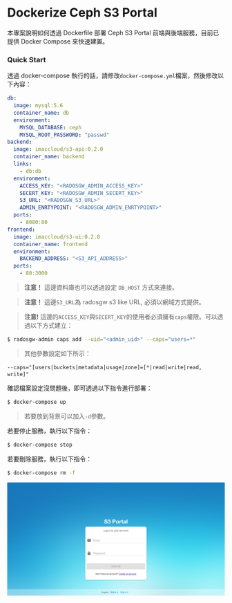 # Dockerize Ceph S3 Portal
本專案說明如何透過 Dockerfile 部署 Ceph S3 Portal 前端與後端服務，目前已提供 Docker Compose 來快速建置。

### Quick Start
透過 docker-compose 執行的話，請修改```docker-compose.yml```檔案，然後修改以下內容：
```yaml
db:
  image: mysql:5.6
  container_name: db
  environment:
    MYSQL_DATABASE: ceph
    MYSQL_ROOT_PASSWORD: "passwd"
backend:
  image: imaccloud/s3-api:0.2.0
  container_name: backend
  links:
    - db:db
  environment:
    ACCESS_KEY: "<RADOSGW_ADMIN_ACCESS_KEY>"
    SECERT_KEY: "<RADOSGW_ADMIN_SECERT_KEY>"
    S3_URL: "<RADOSGW_S3_URL>"
    ADMIN_ENRTYPOINT: "<RADOSGW_ADMIN_ENRTYPOINT>"
  ports:
    - 8080:80
frontend:
  image: imaccloud/s3-ui:0.2.0
  container_name: frontend
  environment:
    BACKEND_ADDRESS: "<S3_API_ADDRESS>"
  ports:
    - 80:3000

```
> **注意！** 這邊資料庫也可以透過設定 ```DB_HOST``` 方式來連接。

> **注意！** 這邊```S3_URL```為 radosgw s3 like URL, 必須以網域方式提供。

> **注意!** 這邊的```ACCESS_KEY```與```SECERT_KEY```的使用者必須擁有```caps```權限。可以透過以下方式建立：
```sh
$ radosgw-admin caps add --uid="<admin_uid>" --caps="users=*"
```
> 其他參數設定如下所示：
```
--caps="[users|buckets|metadata|usage|zone]=[*|read|write|read, write]"
```

確認檔案設定沒問題後，即可透過以下指令進行部署：
```sh
$ docker-compose up
```
> 若要放到背景可以加入```-d```參數。

若要停止服務，執行以下指令：
```sh
$ docker-compose stop
```

若要刪除服務，執行以下指令：
```sh
$ docker-compose rm -f
```

![snapshot](images/snapshot-ui.png)
